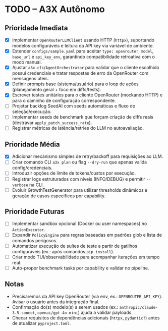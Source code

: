 # TODO – A3X Autônomo

## Prioridade Imediata
- [x] Implementar `OpenRouterLLMClient` usando HTTP (`httpx`), suportando modelos configuráveis e leitura da API key via variável de ambiente.
- [x] Estender `configs/sample.yaml` para aceitar `type: openrouter`, `model`, `base_url` e `api_key_env`, garantindo compatibilidade retroativa com o modo manual.
- [x] Ajustar `a3x.cli`/`AgentOrchestrator` para validar que o cliente escolhido possui credenciais e tratar respostas de erro da OpenRouter com mensagens úteis.
- [x] Definir prompts base (sistema/usuário) para o loop de ações (planejamento geral + foco em diffs/tests).
- [x] Escrever testes unitários para o cliente OpenRouter (mockando HTTP) e para o caminho de configuração correspondente.
- [ ] Projetar backlog SeedAI com seeds automáticas e fluxo de seleção/execução.
- [ ] Implementar seeds de benchmark que forçam criação de diffs reais (destravar `apply_patch_success_rate`).
- [ ] Registrar métricas de latência/retries do LLM no autoavaliação.

## Prioridade Média
- [x] Adicionar mecanismo simples de retry/backoff para requisições ao LLM.
- [ ] Criar comando CLI `a3x plan` ou flag `--dry-run` que apenas valida config/credenciais.
- [ ] Introduzir opções de limite de tokens/custos por execução.
- [ ] Registrar logs estruturados com níveis (INFO/DEBUG) e permitir `--verbose` na CLI.
- [ ] Evoluir GrowthTestGenerator para utilizar thresholds dinâmicos e geração de casos específicos por capability.

## Prioridade Futuras
- [ ] Implementar sandbox opcional (Docker ou user namespaces) no `ActionExecutor`.
- [ ] Expandir `PolicyEngine` para regras baseadas em padrões glob e lista de comandos perigosos.
- [ ] Automatizar execução de suítes de teste a partir de gatilhos configuráveis (ex.: após comandos `pip install`).
- [ ] Criar modo TUI/observabilidade para acompanhar iterações em tempo real.
- [ ] Auto-propor benchmark tasks por capability e validar no pipeline.

## Notas
- Precisaremos da API key OpenRouter (via env, ex.: `OPENROUTER_API_KEY`). Avisar o usuário antes da integração final.
- Confirmação do(s) modelo(s) a serem usados (ex.: `anthropic/claude-3.5-sonnet`, `openai/gpt-4o-mini`) ajuda a validar payloads.
- Checar requisitos de dependências adicionais (`httpx`, `pydantic?`) antes de atualizar `pyproject.toml`.
